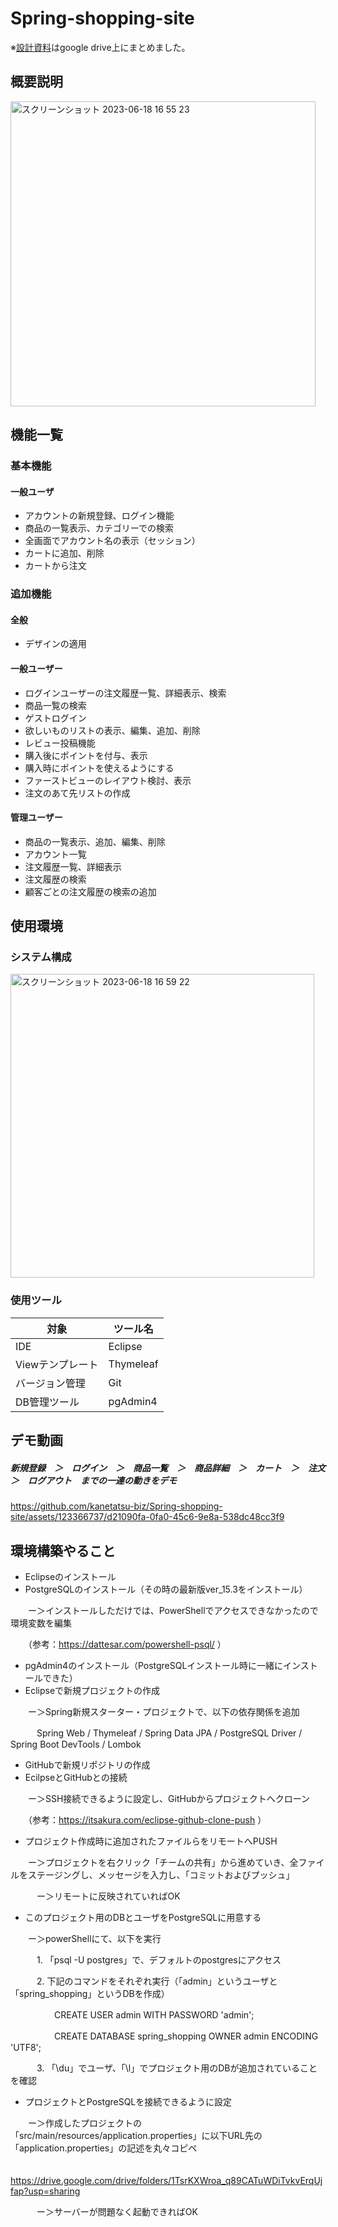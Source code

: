 # Spring-shopping-site

※[設計資料](https://drive.google.com/drive/folders/1ymE40u6TIUJ3l7Xovj8CqWwCYwrb8XFI?usp=sharing)はgoogle drive上にまとめました。

## 概要説明
<img width="488" alt="スクリーンショット 2023-06-18 16 55 23" src="https://github.com/kanetatsu-biz/Spring-shopping-site/assets/77796726/0ce2e183-06f0-42d6-b351-5bf5eb163079">

## 機能一覧
### 基本機能
#### 一般ユーザ
 - アカウントの新規登録、ログイン機能
 - 商品の一覧表示、カテゴリーでの検索
 - 全画面でアカウント名の表示（セッション）
 - カートに追加、削除
 - カートから注文
### 追加機能
#### 全般
 - デザインの適用
#### 一般ユーザー
 - ログインユーザーの注文履歴一覧、詳細表示、検索
 - 商品一覧の検索
 - ゲストログイン
 - 欲しいものリストの表示、編集、追加、削除
 - レビュー投稿機能
 - 購入後にポイントを付与、表示
 - 購入時にポイントを使えるようにする
 - ファーストビューのレイアウト検討、表示
 - 注文のあて先リストの作成
#### 管理ユーザー
 - 商品の一覧表示、追加、編集、削除
 - アカウント一覧
 - 注文履歴一覧、詳細表示
 - 注文履歴の検索
 - 顧客ごとの注文履歴の検索の追加

## 使用環境
### システム構成
<img width="486" alt="スクリーンショット 2023-06-18 16 59 22" src="https://github.com/kanetatsu-biz/Spring-shopping-site/assets/77796726/6ea9c5f9-0b9d-4f09-a3cf-e0fa7d6a0513">

### 使用ツール

対象|ツール名
----|---- 
IDE|Eclipse  
Viewテンプレート|Thymeleaf  
バージョン管理|Git  
DB管理ツール|pgAdmin4  

## デモ動画
##### 新規登録　＞　ログイン　＞　商品一覧　＞　商品詳細　＞　カート　＞　注文　＞　ログアウト　までの一連の動きをデモ
https://github.com/kanetatsu-biz/Spring-shopping-site/assets/123366737/d21090fa-0fa0-45c6-9e8a-538dc48cc3f9


## 環境構築やること

 - Eclipseのインストール
 - PostgreSQLのインストール（その時の最新版ver_15.3をインストール）

　　ー＞インストールしただけでは、PowerShellでアクセスできなかったので環境変数を編集

　　（参考：https://dattesar.com/powershell-psql/ ）
 - pgAdmin4のインストール（PostgreSQLインストール時に一緒にインストールできた）
 - Eclipseで新規プロジェクトの作成

　　ー＞Spring新規スターター・プロジェクトで、以下の依存関係を追加

　　　Spring Web / Thymeleaf / Spring Data JPA / PostgreSQL Driver / Spring Boot DevTools / Lombok
 - GitHubで新規リポジトリの作成
 - EcilpseとGitHubとの接続

　　ー＞SSH接続できるように設定し、GitHubからプロジェクトへクローン

　　（参考：https://itsakura.com/eclipse-github-clone-push ）
 - プロジェクト作成時に追加されたファイルらをリモートへPUSH

　　ー＞プロジェクトを右クリック「チームの共有」から進めていき、全ファイルをステージングし、メッセージを入力し、「コミットおよびプッシュ」

　　　ー＞リモートに反映されていればOK
 - このプロジェクト用のDBとユーザをPostgreSQLに用意する

　　ー＞powerShellにて、以下を実行

　　　1. 「psql -U postgres」で、デフォルトのpostgresにアクセス

　　　2. 下記のコマンドをそれぞれ実行（「admin」というユーザと「spring_shopping」というDBを作成）

　　　　　CREATE USER admin WITH PASSWORD 'admin';

　　　　　CREATE DATABASE spring_shopping OWNER admin ENCODING 'UTF8';

　　　3. 「\du」でユーザ、「\l」でプロジェクト用のDBが追加されていることを確認
 - プロジェクトとPostgreSQLを接続できるように設定
 
　　ー＞作成したプロジェクトの「src/main/resources/application.properties」に以下URL先の「application.properties」の記述を丸々コピペ

　　https://drive.google.com/drive/folders/1TsrKXWroa_q89CATuWDiTvkvErqUjfap?usp=sharing

　　　ー＞サーバーが問題なく起動できればOK

